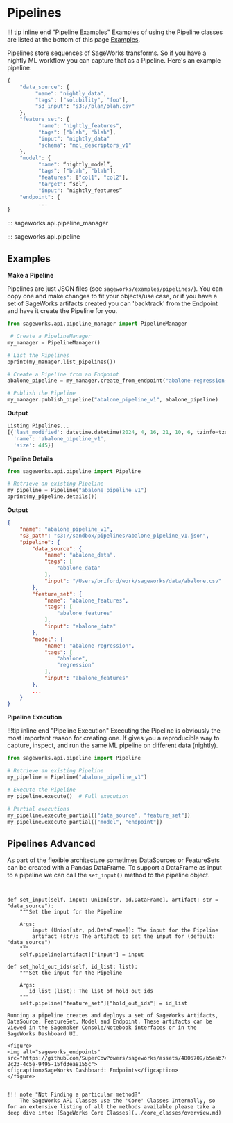 # Pipelines

!!! tip inline end "Pipeline Examples"
    Examples of using the Pipeline classes are listed at the bottom of this page [Examples](#examples).
    
Pipelines store sequences of SageWorks transforms. So if you have a nightly ML workflow you can capture that as a Pipeline. Here's an example pipeline:

```py title="nightly_sol_pipeline_v1.json"
{
    "data_source": {
         "name": "nightly_data",
         "tags": ["solubility", "foo"],
         "s3_input": "s3://blah/blah.csv"
    },
    "feature_set": {
          "name": "nightly_features",
          "tags": ["blah", "blah"],
          "input": "nightly_data"
          "schema": "mol_descriptors_v1"
    },
    "model": {
          "name": “nightly_model”,
          "tags": ["blah", "blah"],
          "features": ["col1", "col2"],
          "target": “sol”,
          "input": “nightly_features”
    "endpoint": {
          ...
}    
```

::: sageworks.api.pipeline_manager

::: sageworks.api.pipeline


## Examples

**Make a Pipeline**

Pipelines are just JSON files (see `sageworks/examples/pipelines/`). You can copy one and make changes to fit your objects/use case, or if you have a set of SageWorks artifacts created you can 'backtrack' from the Endpoint and have it create the Pipeline for you.

```py title="pipeline_manager.py"
from sageworks.api.pipeline_manager import PipelineManager

 # Create a PipelineManager
my_manager = PipelineManager()

# List the Pipelines
pprint(my_manager.list_pipelines())

# Create a Pipeline from an Endpoint
abalone_pipeline = my_manager.create_from_endpoint("abalone-regression-end")

# Publish the Pipeline
my_manager.publish_pipeline("abalone_pipeline_v1", abalone_pipeline)
```

**Output**

```py
Listing Pipelines...
[{'last_modified': datetime.datetime(2024, 4, 16, 21, 10, 6, tzinfo=tzutc()),
  'name': 'abalone_pipeline_v1',
  'size': 445}]
```
**Pipeline Details**

```py title="pipeline_details.py"
from sageworks.api.pipeline import Pipeline

# Retrieve an existing Pipeline
my_pipeline = Pipeline("abalone_pipeline_v1")
pprint(my_pipeline.details())
```

**Output**

```json
{
    "name": "abalone_pipeline_v1",
    "s3_path": "s3://sandbox/pipelines/abalone_pipeline_v1.json",
    "pipeline": {
        "data_source": {
            "name": "abalone_data",
            "tags": [
                "abalone_data"
            ],
            "input": "/Users/briford/work/sageworks/data/abalone.csv"
        },
        "feature_set": {
            "name": "abalone_features",
            "tags": [
                "abalone_features"
            ],
            "input": "abalone_data"
        },
        "model": {
            "name": "abalone-regression",
            "tags": [
                "abalone",
                "regression"
            ],
            "input": "abalone_features"
        },
        ...
    }
}
```

**Pipeline Execution**

!!!tip inline end "Pipeline Execution" 
    Executing the Pipeline is obviously the most important reason for creating one. If gives you a reproducible way to capture, inspect, and run the same ML pipeline on different data (nightly).

```py title="pipeline_execution.py"
from sageworks.api.pipeline import Pipeline

# Retrieve an existing Pipeline
my_pipeline = Pipeline("abalone_pipeline_v1")

# Execute the Pipeline
my_pipeline.execute()  # Full execution

# Partial executions
my_pipeline.execute_partial(["data_source", "feature_set"])
my_pipeline.execute_partial(["model", "endpoint"])
```

## Pipelines Advanced
As part of the flexible architecture sometimes DataSources or FeatureSets can be created with a Pandas DataFrame. To support a DataFrame as input to a pipeline we can call the `set_input()` method to the pipeline object.

```


```
    def set_input(self, input: Union[str, pd.DataFrame], artifact: str = "data_source"):
        """Set the input for the Pipeline

        Args:
            input (Union[str, pd.DataFrame]): The input for the Pipeline
            artifact (str): The artifact to set the input for (default: "data_source")
        """
        self.pipeline[artifact]["input"] = input

    def set_hold_out_ids(self, id_list: list):
        """Set the input for the Pipeline

        Args:
           id_list (list): The list of hold out ids
        """
        self.pipeline["feature_set"]["hold_out_ids"] = id_list
```
Running a pipeline creates and deploys a set of SageWorks Artifacts, DataSource, FeatureSet, Model and Endpoint. These artifacts can be viewed in the Sagemaker Console/Notebook interfaces or in the SageWorks Dashboard UI.

<figure>
<img alt="sageworks_endpoints" src="https://github.com/SuperCowPowers/sageworks/assets/4806709/b5eab741-2c23-4c5e-9495-15fd3ea8155c">
<figcaption>SageWorks Dashboard: Endpoints</figcaption>
</figure>


!!! note "Not Finding a particular method?"
    The SageWorks API Classes use the 'Core' Classes Internally, so for an extensive listing of all the methods available please take a deep dive into: [SageWorks Core Classes](../core_classes/overview.md)
